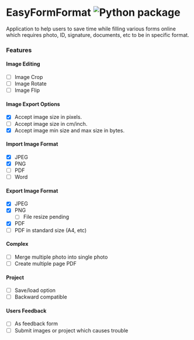 # EasyFormFormat ![Python package](https://github.com/scopeInfinity/EasyFormFormat/workflows/Python%20package/badge.svg)

Application to help users to save time while filling various forms online which requires photo, ID, signature, documents, etc to be in specific format.


### Features

#### Image Editing
- [ ] Image Crop
- [ ] Image Rotate
- [ ] Image Flip

#### Image Export Options
- [x] Accept image size in pixels.
- [ ] Accept image size in cm/inch.
- [x] Accept image min size and max size in bytes.

#### Import Image Format
- [X] JPEG
- [X] PNG
- [ ] PDF
- [ ] Word

#### Export Image Format
- [X] JPEG
- [X] PNG
  - [ ] File resize pending
- [X] PDF
- [ ] PDF in standard size (A4, etc)

#### Complex
- [ ] Merge multiple photo into single photo
- [ ] Create multiple page PDF

#### Project
- [ ] Save/load option
- [ ] Backward compatible

#### Users Feedback
- [ ] As feedback form
- [ ] Submit images or project which causes trouble
